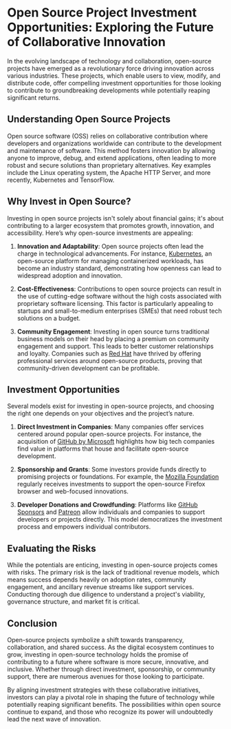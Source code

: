 # Open Source Project Investment Opportunities: Exploring the Future of Collaborative Innovation

In the evolving landscape of technology and collaboration, open-source projects have emerged as a revolutionary force driving innovation across various industries. These projects, which enable users to view, modify, and distribute code, offer compelling investment opportunities for those looking to contribute to groundbreaking developments while potentially reaping significant returns.

## Understanding Open Source Projects

Open source software (OSS) relies on collaborative contribution where developers and organizations worldwide can contribute to the development and maintenance of software. This method fosters innovation by allowing anyone to improve, debug, and extend applications, often leading to more robust and secure solutions than proprietary alternatives. Key examples include the Linux operating system, the Apache HTTP Server, and more recently, Kubernetes and TensorFlow.

## Why Invest in Open Source?

Investing in open source projects isn't solely about financial gains; it's about contributing to a larger ecosystem that promotes growth, innovation, and accessibility. Here’s why open-source investments are appealing:

1. **Innovation and Adaptability**: Open source projects often lead the charge in technological advancements. For instance, [Kubernetes](https://kubernetes.io/), an open-source platform for managing containerized workloads, has become an industry standard, demonstrating how openness can lead to widespread adoption and innovation.

2. **Cost-Effectiveness**: Contributions to open source projects can result in the use of cutting-edge software without the high costs associated with proprietary software licensing. This factor is particularly appealing to startups and small-to-medium enterprises (SMEs) that need robust tech solutions on a budget.

3. **Community Engagement**: Investing in open source turns traditional business models on their head by placing a premium on community engagement and support. This leads to better customer relationships and loyalty. Companies such as [Red Hat](https://www.redhat.com/) have thrived by offering professional services around open-source products, proving that community-driven development can be profitable.

## Investment Opportunities

Several models exist for investing in open-source projects, and choosing the right one depends on your objectives and the project’s nature.

1. **Direct Investment in Companies**: Many companies offer services centered around popular open-source projects. For instance, the acquisition of [GitHub by Microsoft](https://news.microsoft.com/microsoft-github/) highlights how big tech companies find value in platforms that house and facilitate open-source development.

2. **Sponsorship and Grants**: Some investors provide funds directly to promising projects or foundations. For example, the [Mozilla Foundation](https://foundation.mozilla.org/) regularly receives investments to support the open-source Firefox browser and web-focused innovations.

3. **Developer Donations and Crowdfunding**: Platforms like [GitHub Sponsors](https://github.com/sponsors) and [Patreon](https://www.patreon.com/) allow individuals and companies to support developers or projects directly. This model democratizes the investment process and empowers individual contributors.

## Evaluating the Risks

While the potentials are enticing, investing in open-source projects comes with risks. The primary risk is the lack of traditional revenue models, which means success depends heavily on adoption rates, community engagement, and ancillary revenue streams like support services. Conducting thorough due diligence to understand a project's viability, governance structure, and market fit is critical.

## Conclusion

Open-source projects symbolize a shift towards transparency, collaboration, and shared success. As the digital ecosystem continues to grow, investing in open-source technology holds the promise of contributing to a future where software is more secure, innovative, and inclusive. Whether through direct investment, sponsorship, or community support, there are numerous avenues for those looking to participate.

By aligning investment strategies with these collaborative initiatives, investors can play a pivotal role in shaping the future of technology while potentially reaping significant benefits. The possibilities within open source continue to expand, and those who recognize its power will undoubtedly lead the next wave of innovation.